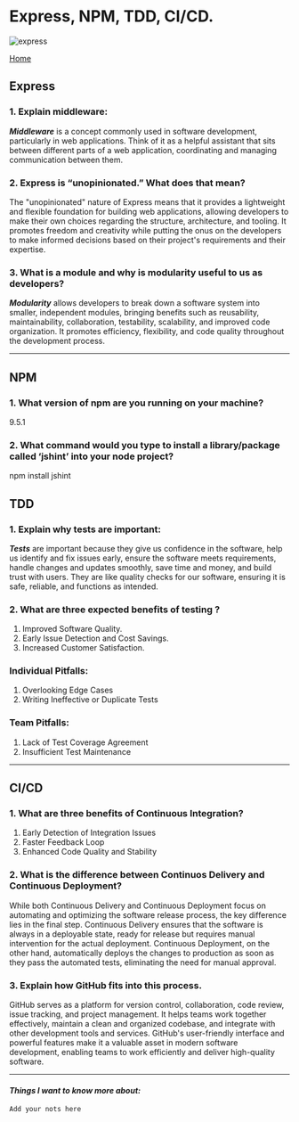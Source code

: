# Express, NPM, TDD, CI/CD.

![express](/reading-notes/js.jpg)

[Home](https://tasneemhassasneh.github.io/reading-notes/)

## Express

### 1. Explain middleware:

***Middleware*** is a concept commonly used in software development, particularly in web applications. Think of it as a helpful assistant that sits between different parts of a web application, coordinating and managing communication between them.

### 2. Express is “unopinionated.” What does that mean?

The "unopinionated" nature of Express means that it provides a lightweight and flexible foundation for building web applications, allowing developers to make their own choices regarding the structure, architecture, and tooling. It promotes freedom and creativity while putting the onus on the developers to make informed decisions based on their project's requirements and their expertise.

### 3. What is a module and why is modularity useful to us as developers?

***Modularity*** allows developers to break down a software system into smaller, independent modules, bringing benefits such as reusability, maintainability, collaboration, testability, scalability, and improved code organization. It promotes efficiency, flexibility, and code quality throughout the development process.

---

## NPM

### 1. What version of npm are you running on your machine?

9.5.1

### 2. What command would you type to install a library/package called ‘jshint’ into your node project?

npm install jshint


## TDD

### 1. Explain why tests are important: 

***Tests*** are important because they give us confidence in the software, help us identify and fix issues early, ensure the software meets requirements, handle changes and updates smoothly, save time and money, and build trust with users. They are like quality checks for our software, ensuring it is safe, reliable, and functions as intended.

### 2. What are three expected benefits of testing ?

1. Improved Software Quality.
2. Early Issue Detection and Cost Savings.
3. Increased Customer Satisfaction.

### Individual Pitfalls:

1. Overlooking Edge Cases
2. Writing Ineffective or Duplicate Tests

### Team Pitfalls:

1. Lack of Test Coverage Agreement
2. Insufficient Test Maintenance

---

## CI/CD

### 1. What are three benefits of Continuous Integration?

1. Early Detection of Integration Issues
2. Faster Feedback Loop
3. Enhanced Code Quality and Stability


### 2. What is the difference between Continuos Delivery and Continuous Deployment?

While both Continuous Delivery and Continuous Deployment focus on automating and optimizing the software release process, the key difference lies in the final step. Continuous Delivery ensures that the software is always in a deployable state, ready for release but requires manual intervention for the actual deployment. Continuous Deployment, on the other hand, automatically deploys the changes to production as soon as they pass the automated tests, eliminating the need for manual approval.

### 3. Explain how GitHub fits into this process.

GitHub serves as a platform for version control, collaboration, code review, issue tracking, and project management. It helps teams work together effectively, maintain a clean and organized codebase, and integrate with other development tools and services. GitHub's user-friendly interface and powerful features make it a valuable asset in modern software development, enabling teams to work efficiently and deliver high-quality software.

---

#### ***Things I want to know more about:***

```
Add your nots here
```